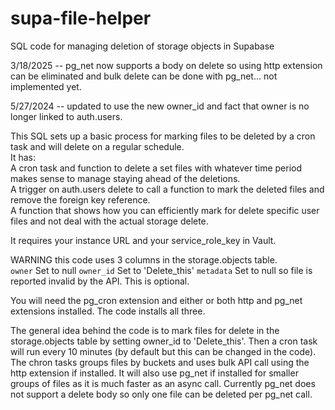 # supa-file-helper
SQL code for managing deletion of storage objects in Supabase

3/18/2025 -- pg_net now supports a body on delete so using http extension can be eliminated and bulk delete can be done with pg_net... not implemented yet.

5/27/2024 -- updated to use the new owner_id and fact that owner is no longer linked to auth.users.

This SQL sets up a basic process for marking files to be deleted by a cron task and will delete on a regular schedule.  
   It has:  
   A cron task and function to delete a set files with whatever time period makes sense to manage staying ahead of the deletions.  
   A trigger on auth.users delete to call a function to mark the deleted files and remove the foreign key reference.  
   A function that shows how you can efficiently mark for delete specific user files and not deal with the actual storage delete.  

   It requires your instance URL and your service_role_key in Vault.  

WARNING this code uses 3 columns in the storage.objects table.  
  `owner` Set to null
  `owner_id` Set to 'Delete_this'
  `metadata` Set to null so file is reported invalid by the API.  This is optional.  


You will need the pg_cron extension and either or both http and pg_net extensions installed.  The code installs all three.


The general idea behind the code is to mark files for delete in the storage.objects table by setting owner_id to 'Delete_this'.  Then a cron task will run every 10 minutes (by default but this can be changed in the code).  The chron tasks groups files by buckets and uses bulk API call using the http extension if installed. It will also use pg_net if installed for smaller groups of files as it is much faster as an async call.  Currently pg_net does not support a delete body so only one file can be deleted per pg_net call.   
